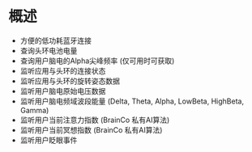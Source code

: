 # 概述

* ⽅便的低功耗蓝⽛连接 
* 查询头环电池电量
* 查询⽤户脑电的Alpha尖峰频率 \(仅可⽤时可获取\) 
* 监听应⽤与头环的连接状态
* 监听应⽤与头环的旋转姿态数据
* 监听⽤户脑电原始电压数据
* 监听⽤户脑电频域波段能量 \(Delta, Theta, Alpha, LowBeta, HighBeta, Gamma\) 
* 监听⽤户当前注意⼒指数 \(BrainCo 私有AI算法\) 
* 监听⽤户当前冥想指数 \(BrainCo 私有AI算法\) 
* 监听⽤户眨眼事件

